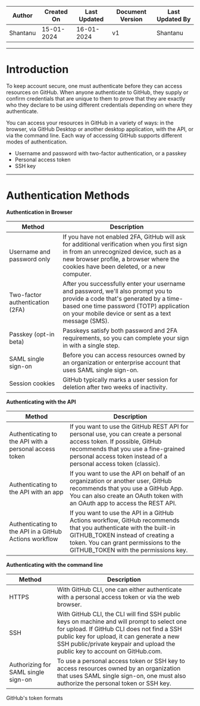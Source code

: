 | Author | Created On | Last Updated | Document Version | Last Updated By |
| ------ | ---------- | ------------ | ---------------- | --------------- |
| Shantanu | 15-01-2024 | 16-01-2024   |         v1     |     Shantanu    |
***

# Introduction
To keep account secure, one must authenticate before they can access resources on GitHub. When anyone authenticate to GitHub, they supply or confirm credentials that are unique to them to prove that they are exactly who they declare to be using different credentials depending on where they authenticate.

You can access your resources in GitHub in a variety of ways: in the browser, via GitHub Desktop or another desktop application, with the API, or via the command line. Each way of accessing GitHub supports different modes of authentication.

* Username and password with two-factor authentication, or a passkey
* Personal access token
* SSH key

***

# Authentication Methods











**Authentication in Browser**

| Method | Description  |
| ---- | ------------- |
| Username and password only  | If you have not enabled 2FA, GitHub will ask for additional verification when you first sign in from an unrecognized device, such as a new browser profile, a browser where the cookies have been deleted, or a new computer. |
| Two-factor authentication (2FA) | After you successfully enter your username and password, we'll also prompt you to provide a code that's generated by a time-based one time password (TOTP) application on your mobile device or sent as a text message (SMS). |
| Passkey (opt-in beta) | Passkeys satisfy both password and 2FA requirements, so you can complete your sign in with a single step. |
| SAML single sign-on | Before you can access resources owned by an organization or enterprise account that uses SAML single sign-on. |
| Session cookies | GitHub typically marks a user session for deletion after two weeks of inactivity. |

**Authenticating with the API**

| Method | Description  |
| ---- | ------------- |
| Authenticating to the API with a personal access token | If you want to use the GitHub REST API for personal use, you can create a personal access token. If possible, GitHub recommends that you use a fine-grained personal access token instead of a personal access token (classic). |
| Authenticating to the API with an app | If you want to use the API on behalf of an organization or another user, GitHub recommends that you use a GitHub App. You can also create an OAuth token with an OAuth app to access the REST API. |
| Authenticating to the API in a GitHub Actions workflow | If you want to use the API in a GitHub Actions workflow, GitHub recommends that you authenticate with the built-in GITHUB_TOKEN instead of creating a token. You can grant permissions to the GITHUB_TOKEN with the permissions key. |

**Authenticating with the command line**

| Method | Description  |
| ---- | ------------- |
| HTTPS | With GitHub CLI, one can either authenticate with a personal access token or via the web browser. |
| SSH | With GitHub CLI, the CLI will find SSH public keys on machine and will prompt to select one for upload. If GitHub CLI does not find a SSH public key for upload, it can generate a new SSH public/private keypair and upload the public key to account on GitHub.com. |
| Authorizing for SAML single sign-on | To use a personal access token or SSH key to access resources owned by an organization that uses SAML single sign-on, one must also authorize the personal token or SSH key. |


GitHub's token formats

